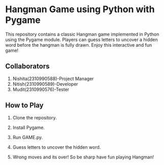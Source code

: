 # Hangman Game using Python with Pygame

This repository contains a classic Hangman game implemented in Python using the Pygame module. Players can guess letters to uncover a hidden word before the hangman is fully drawn. Enjoy this interactive and fun game!

## Collaborators
1. Nishita(2310990588)-Project Manager
2. Nitish(2310990589)-Developer
3. Mudit(2310990576)-Tester

## How to Play
1. Clone the repository.
2. Install Pygame.
3. Run GAME.py.
4. Guess letters to uncover the hidden word.

5. Wrong moves and its over! 
So be sharp have fun playing Hangman!